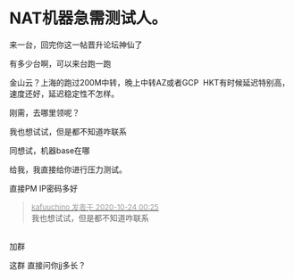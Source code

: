 # NAT机器急需测试人。


来一台，回完你这一帖晋升论坛神仙了

有多少台啊，可以来台跑一跑

金山云？上海的跑过200M中转，晚上中转AZ或者GCP&nbsp;&nbsp;HKT有时候延迟特别高，速度还好，延迟稳定性不怎样。

刚需，去哪里领呢？

我也想试试，但是都不知道咋联系<img id="aimg_I8viL" onclick="zoom(this, this.src, 0, 0, 0)" class="zoom" src="https://cdn.jsdelivr.net/gh/hishis/forum-master/public/images/patch.gif" onmouseover="img_onmouseoverfunc(this)" onload="thumbImg(this)" border="0" alt="" />

同想试，机器base在哪

给我，我直接给你进行压力测试。

直接PM IP密码多好<img src="static/image/smiley/default/lol.gif" smilieid="12" border="0" alt="" />

<div class="quote"><blockquote><font size="2"><a href="https://www.hostloc.com/forum.php?mod=redirect&amp;goto=findpost&amp;pid=9344029&amp;ptid=757768" target="_blank"><font color="#999999">kafuuchino 发表于 2020-10-24 00:25</font></a></font><br />
我也想试试，但是都不知道咋联系</blockquote></div><br />
加群<br />


这群 直接问你jj多长？
